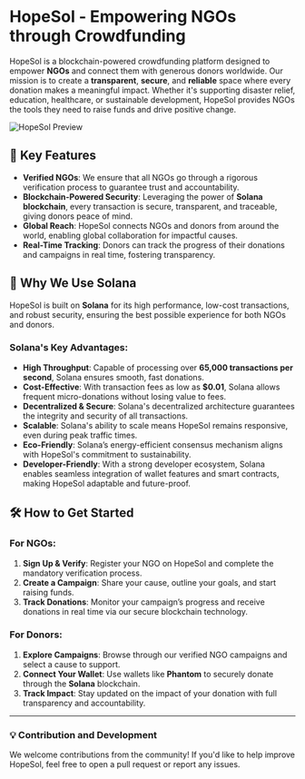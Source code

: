 # HopeSol - Empowering NGOs through Crowdfunding

HopeSol is a blockchain-powered crowdfunding platform designed to empower **NGOs** and connect them with generous donors worldwide. Our mission is to create a **transparent**, **secure**, and **reliable** space where every donation makes a meaningful impact. Whether it's supporting disaster relief, education, healthcare, or sustainable development, HopeSol provides NGOs the tools they need to raise funds and drive positive change.

![HopeSol Preview](https://github.com/user-attachments/assets/c5039bbc-2fcb-42e0-85c8-d98873e054bd)

## 🌟 Key Features

- **Verified NGOs**: We ensure that all NGOs go through a rigorous verification process to guarantee trust and accountability.
- **Blockchain-Powered Security**: Leveraging the power of **Solana blockchain**, every transaction is secure, transparent, and traceable, giving donors peace of mind.
- **Global Reach**: HopeSol connects NGOs and donors from around the world, enabling global collaboration for impactful causes.
- **Real-Time Tracking**: Donors can track the progress of their donations and campaigns in real time, fostering transparency.

## 🚀 Why We Use Solana

HopeSol is built on **Solana** for its high performance, low-cost transactions, and robust security, ensuring the best possible experience for both NGOs and donors.

### Solana's Key Advantages:
- **High Throughput**: Capable of processing over **65,000 transactions per second**, Solana ensures smooth, fast donations.
- **Cost-Effective**: With transaction fees as low as **$0.01**, Solana allows frequent micro-donations without losing value to fees.
- **Decentralized & Secure**: Solana's decentralized architecture guarantees the integrity and security of all transactions.
- **Scalable**: Solana's ability to scale means HopeSol remains responsive, even during peak traffic times.
- **Eco-Friendly**: Solana’s energy-efficient consensus mechanism aligns with HopeSol's commitment to sustainability.
- **Developer-Friendly**: With a strong developer ecosystem, Solana enables seamless integration of wallet features and smart contracts, making HopeSol adaptable and future-proof.

## 🛠️ How to Get Started

### For NGOs:
1. **Sign Up & Verify**: Register your NGO on HopeSol and complete the mandatory verification process.
2. **Create a Campaign**: Share your cause, outline your goals, and start raising funds.
3. **Track Donations**: Monitor your campaign’s progress and receive donations in real time via our secure blockchain technology.

### For Donors:
1. **Explore Campaigns**: Browse through our verified NGO campaigns and select a cause to support.
2. **Connect Your Wallet**: Use wallets like **Phantom** to securely donate through the **Solana** blockchain.
3. **Track Impact**: Stay updated on the impact of your donation with full transparency and accountability.

---

### 💡 Contribution and Development
We welcome contributions from the community! If you'd like to help improve HopeSol, feel free to open a pull request or report any issues.
